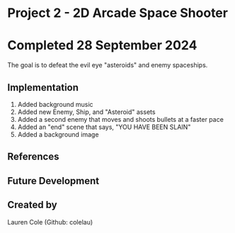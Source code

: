 # Project 2 - 2D Arcade Space Shooter
# Completed 28 September 2024

The goal is to defeat the evil eye "asteroids" and enemy spaceships. 

## Implementation 

1. Added background music
2. Added new Enemy, Ship, and "Asteroid" assets
3. Added a second enemy that moves and shoots bullets at a faster pace
4. Added an "end" scene that says, "YOU HAVE BEEN SLAIN"
5. Added a background image

## References

## Future Development

## Created by

Lauren Cole (Github: colelau)